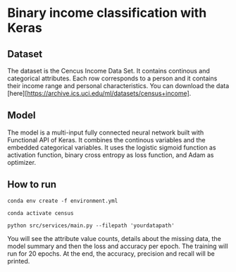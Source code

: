 # Binary income classification with Keras

## Dataset
The dataset is the Cencus Income Data Set. It contains continous and categorical attributes. 
Each row corresponds to a person and it contains their income range and personal characteristics.
You can download the data [here][https://archive.ics.uci.edu/ml/datasets/census+income].

## Model
The model is a multi-input fully connected neural network built with Functional API of Keras.
It combines the continous variables and the embedded categorical variables.
It uses the logistic sigmoid function as activation function, binary cross entropy as loss function, and
Adam as optimizer.

## How to run
`conda env create -f environment.yml`

`conda activate census`

`python src/services/main.py --filepath 'yourdatapath'`

You will see the attribute value counts, details about the missing data, the model summary and then
the loss and accuracy per epoch. The training will run for 20 epochs. At the end, the accuracy, precision and recall will be printed.
